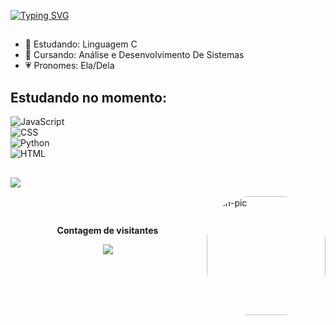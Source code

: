 

[![Typing SVG](https://readme-typing-svg.herokuapp.com?font=Fira+Code&weight=500&size=30&pause=1000&color=F7BBC9&center=falso&vCenter=falso&repeat=verdadeiro&width=435&lines=Ni+hǎo!!+Wǒ+shì+Jamile+)](https://git.io/typing-svg)

##

- 🍡 Estudando: Linguagem C 
- 🍮 Cursando: Análise e Desenvolvimento De Sistemas 
- 💗 Pronomes: Ela/Dela
 
## Estudando no momento:
![ JavaScript ](https://img.shields.io/badge/-JavaScript-0D1117?style=for-the-badge&logo=javascript&labelColor=0D1117)  
![ CSS ](https://img.shields.io/badge/-CSS-0D1117?style=for-the-badge&logo=CSS3&logoColor=1572B6&labelColor=0D1117)  
![ Python ](https://img.shields.io/badge/-Python-0D1117?style=for-the-badge&logo=Python3&logoColor=1572B6&labelColor=0D1117)  
![ HTML ](https://img.shields.io/badge/-html-0D1117?style=for-the-badge&logo=html3&logoColor=1572B6&labelColor=0D1117)
                                                                                                                                                               
 ##                                                                                                        
<img src="https://github-profile-trophy.vercel.app/?username=JamileLL&theme=dracula&row=2&no-bg=true&column=3&margin-w=15&margin-h=15" />
</p>
<img align="right" alt="juh-pic" height="190" style="border-radius:70px;" src="https://i.picasion.com/pic92/7fac14727a89cdeac4d142fac60407ce.gif">

 ##  
 
<div align="center">
<br><p align="center"><b>Contagem de visitantes</b></p>  
<p align="center"><img align="center" src="https://profile-counter.glitch.me/{JamileLL}/count.svg" /></p>
<br>
</div>
